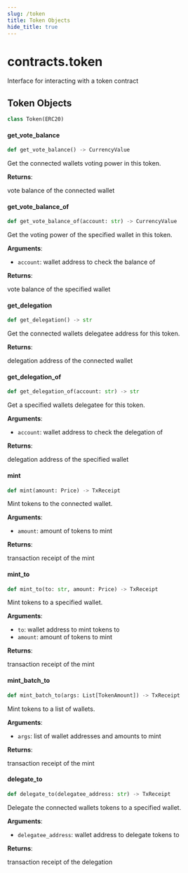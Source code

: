 ```yaml
---
slug: /token
title: Token Objects
hide_title: true
---
```

<a id="contracts.token"></a>

# contracts.token

Interface for interacting with a token contract

<a id="contracts.token.Token"></a>

## Token Objects

```python
class Token(ERC20)
```

<a id="contracts.token.Token.get_vote_balance"></a>

#### get\_vote\_balance

```python
def get_vote_balance() -> CurrencyValue
```

Get the connected wallets voting power in this token.

**Returns**:

vote balance of the connected wallet

<a id="contracts.token.Token.get_vote_balance_of"></a>

#### get\_vote\_balance\_of

```python
def get_vote_balance_of(account: str) -> CurrencyValue
```

Get the voting power of the specified wallet in this token.

**Arguments**:

- `account`: wallet address to check the balance of

**Returns**:

vote balance of the specified wallet

<a id="contracts.token.Token.get_delegation"></a>

#### get\_delegation

```python
def get_delegation() -> str
```

Get the connected wallets delegatee address for this token.

**Returns**:

delegation address of the connected wallet

<a id="contracts.token.Token.get_delegation_of"></a>

#### get\_delegation\_of

```python
def get_delegation_of(account: str) -> str
```

Get a specified wallets delegatee for this token.

**Arguments**:

- `account`: wallet address to check the delegation of

**Returns**:

delegation address of the specified wallet

<a id="contracts.token.Token.mint"></a>

#### mint

```python
def mint(amount: Price) -> TxReceipt
```

Mint tokens to the connected wallet.

**Arguments**:

- `amount`: amount of tokens to mint

**Returns**:

transaction receipt of the mint

<a id="contracts.token.Token.mint_to"></a>

#### mint\_to

```python
def mint_to(to: str, amount: Price) -> TxReceipt
```

Mint tokens to a specified wallet.

**Arguments**:

- `to`: wallet address to mint tokens to
- `amount`: amount of tokens to mint

**Returns**:

transaction receipt of the mint

<a id="contracts.token.Token.mint_batch_to"></a>

#### mint\_batch\_to

```python
def mint_batch_to(args: List[TokenAmount]) -> TxReceipt
```

Mint tokens to a list of wallets.

**Arguments**:

- `args`: list of wallet addresses and amounts to mint

**Returns**:

transaction receipt of the mint

<a id="contracts.token.Token.delegate_to"></a>

#### delegate\_to

```python
def delegate_to(delegatee_address: str) -> TxReceipt
```

Delegate the connected wallets tokens to a specified wallet.

**Arguments**:

- `delegatee_address`: wallet address to delegate tokens to

**Returns**:

transaction receipt of the delegation
